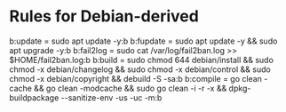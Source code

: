 # Rules for Debian-derived
b:update = sudo apt update -y:b
b:fupdate = sudo apt update -y && sudo apt upgrade -y:b
b:fail2log = sudo cat /var/log/fail2ban.log >> $HOME/fail2ban.log:b
b:build = sudo chmod 644 debian/install && sudo chmod -x debian/changelog && sudo chmod -x debian/control && sudo chmod -x debian/copyright && debuild -S -sa:b
b:compile = go clean -cache && go clean -modcache && sudo go clean -i -r -x && dpkg-buildpackage --sanitize-env -us -uc -m:b
